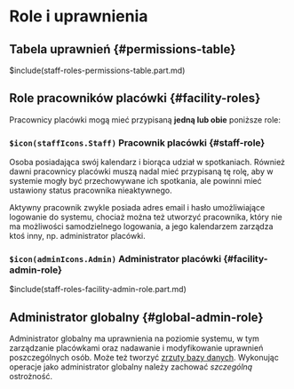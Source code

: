 # Role i uprawnienia

## Tabela uprawnień {#permissions-table}

$include(staff-roles-permissions-table.part.md)

## Role pracowników placówki {#facility-roles}

Pracownicy placówki mogą mieć przypisaną **jedną lub obie** poniższe role:

### `$icon(staffIcons.Staff)` Pracownik placówki {#staff-role}

Osoba posiadająca swój kalendarz i biorąca udział w spotkaniach.
Również dawni pracownicy placówki muszą nadal mieć przypisaną tę rolę, aby w systemie mogły być
przechowywane ich spotkania, ale powinni mieć ustawiony status pracownika nieaktywnego.

Aktywny pracownik zwykle posiada adres email i hasło umożliwiające logowanie do systemu, chociaż można
też utworzyć pracownika, który nie ma możliwości samodzielnego logowania, a jego kalendarzem zarządza
ktoś inny, np. administrator placówki.

### `$icon(adminIcons.Admin)` Administrator placówki {#facility-admin-role}

$include(staff-roles-facility-admin-role.part.md)

## Administrator globalny {#global-admin-role}

Administrator globalny ma uprawnienia na poziomie systemu, w tym zarządzanie placówkami oraz nadawanie
i modyfikowanie uprawnień poszczególnych osób. Może też tworzyć [zrzuty bazy danych](db-dumps).
Wykonując operacje jako administrator globalny należy zachować _szczególną_ ostrożność.
